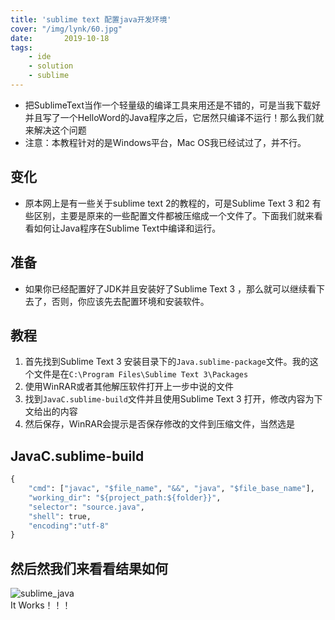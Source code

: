 ```yaml
---
title: 'sublime text 配置java开发环境'
cover: "/img/lynk/60.jpg"
date:       2019-10-18
tags:
	- ide
	- solution
	- sublime
---
```


<ul>
<li>把SublimeText当作一个轻量级的编译工具来用还是不错的，可是当我下载好并且写了一个HelloWord的Java程序之后，它居然只编译不运行！那么我们就来解决这个问题</li>
<li>注意：本教程针对的是Windows平台，Mac OS我已经试过了，并不行。</li>
</ul>

<h2 id="变化"><a name="t1"></a>变化</h2>

<ul>
<li>原本网上是有一些关于sublime text 2的教程的，可是Sublime Text 3 和2 有些区别，主要是原来的一些配置文件都被压缩成一个文件了。下面我们就来看看如何让Java程序在Sublime Text中编译和运行。</li>
</ul>



<h2 id="准备"><a name="t2"></a>准备</h2>

<ul>
<li>如果你已经配置好了JDK并且安装好了Sublime Text 3 ，那么就可以继续看下去了，否则，你应该先去配置环境和安装软件。</li>
</ul>



<h2 id="教程"><a name="t3"></a>教程</h2>

<ol>
<li>首先找到Sublime Text 3 安装目录下的<code>Java.sublime-package</code>文件。我的这个文件是在<code>C:\Program Files\Sublime Text 3\Packages</code></li>
<li>使用WinRAR或者其他解压软件打开上一步中说的文件</li>
<li>找到<code>JavaC.sublime-build</code>文件并且使用Sublime Text 3 打开，修改内容为下文给出的内容</li>
<li>然后保存，WinRAR会提示是否保存修改的文件到压缩文件，当然选是</li>
</ol>



<h2 id="javacsublime-build"><a name="t4"></a>JavaC.sublime-build</h2>

```python
{
    "cmd": ["javac", "$file_name", "&&", "java", "$file_base_name"], 
    "working_dir": "${project_path:${folder}}", 
    "selector": "source.java", 
    "shell": true, 
    "encoding":"utf-8" 
}
```

<h2 id="然后然我们来看看结果如何"><a name="t5"></a>然后然我们来看看结果如何</h2>

<p><img src="/img/posts/ide/sublime_java.png" alt="sublime_java" title=""> <br>
It Works！！！</p>                                  